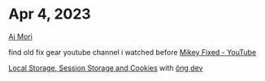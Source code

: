 # Apr 4, 2023

[Ai Mori](Ai%20Mori.md)

find old fix gear youtube channel i watched before [Mikey Fixed - YouTube](https://www.youtube.com/@mikey_fixed)

[Local Storage, Session Storage and Cookies](Local%20Storage,%20Session%20Storage%20and%20Cookies.md) with [ông dev](ông%20dev.md)